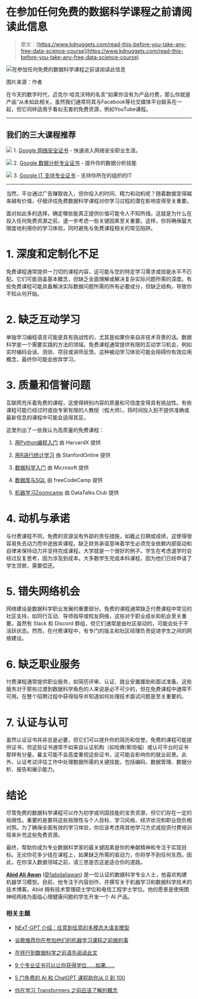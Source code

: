 # 在参加任何免费的数据科学课程之前请阅读此信息

> 原文：[https://www.kdnuggets.com/read-this-before-you-take-any-free-data-science-course](https://www.kdnuggets.com/read-this-before-you-take-any-free-data-science-course)

![在参加任何免费的数据科学课程之前请阅读此信息](../Images/27556a22d7a85e23c64882672441585d.png)

图片来源：作者

在今天的数字时代，迈克尔·哈克沃特的名言“如果你没有为产品付费，那么你就是产品”从未如此相关。虽然我们通常将其与Facebook等社交媒体平台联系在一起，但它同样适用于看似无害的免费资源，例如YouTube课程。

* * *

## 我们的三大课程推荐

![](../Images/0244c01ba9267c002ef39d4907e0b8fb.png) 1\. [Google 网络安全证书](https://www.kdnuggets.com/google-cybersecurity) - 快速进入网络安全职业生涯。

![](../Images/e225c49c3c91745821c8c0368bf04711.png) 2\. [Google 数据分析专业证书](https://www.kdnuggets.com/google-data-analytics) - 提升你的数据分析技能

![](../Images/0244c01ba9267c002ef39d4907e0b8fb.png) 3\. [Google IT 支持专业证书](https://www.kdnuggets.com/google-itsupport) - 支持你所在的组织的IT

* * *

当然，平台通过广告赚取收入，但你投入的时间、精力和动机呢？随着数据变得越来越有价值，仔细评估免费数据科学课程对你学习过程的潜在影响变得至关重要。

面对如此多的选择，确定哪些能真正提供价值可能令人不知所措。这就是为什么在投入任何免费资源之前，退一步考虑一些关键因素至关重要。这样，你将确保最大限度地利用你的学习体验，同时避免与免费课程相关的常见陷阱。

# 1\. 深度和定制化不足

免费课程通常提供一刀切的课程内容，这可能与您的特定学习需求或技能水平不匹配。它们可能涵盖基本概念，但缺乏全面理解或解决复杂实际问题所需的深度。有些免费课程可能具备解决实际数据问题所需的所有必要成分，但缺乏结构，导致你不知从何开始。

# 2\. 缺乏互动学习

单独学习编程语言可能是具有挑战性的，尤其是如果你来自非技术背景的话。数据科学是一个需要实践的方法的领域。免费课程通常提供有限的互动学习机会，例如实时编码会话、测验、项目或讲师反馈。这种被动学习体验可能会阻碍你有效应用概念，最终你可能会放弃学习。

# 3\. 质量和信誉问题

互联网充斥着免费的课程，这使得辨别内容的质量和可信度变得具有挑战性。有些课程可能已经过时或由专家有限的人教授（假大师）。将时间投入到不提供准确或最新信息的课程中可能会适得其反。

这里列出了一些我认为高质量的免费课程：

1.  [用Python编程入门](https://www.edx.org/learn/python/harvard-university-cs50-s-introduction-to-programming-with-python?irclickid=zzjUuezqoxyPUIQXCo0XOVbQUkH22K1TgU1hW40&utm_source=affiliate&utm_medium=admitad%20GmbH.&utm_campaign=edX%20Tracking%20Link_&utm_content=TEXT_LINK&irgwc=1) 由 HarvardX 提供

1.  [用R进行统计学习](https://www.edx.org/learn/statistics/stanford-university-statistical-learning?irclickid=zzjUuezqoxyPUIQXCo0XOVbQUkH22Ky6gU1hW40&utm_source=affiliate&utm_medium=admitad%20GmbH.&utm_campaign=edX%20Tracking%20Link_&utm_content=TEXT_LINK&irgwc=1) 由 StanfordOnline 提供

1.  [数据科学入门](https://github.com/microsoft/Data-Science-For-Beginners) 由 Microsoft 提供

1.  [数据库与SQL](https://www.youtube.com/watch?v=HXV3zeQKqGY) 由 freeCodeCamp 提供

1.  [机器学习Zoomcamp](https://github.com/DataTalksClub/machine-learning-zoomcamp) 由 DataTalks.Club 提供

# 4\. 动机与承诺

与付费课程不同，免费的资源没有外部的责任措施，如截止日期或成绩，这使得很容易失去动力而中途放弃课程。缺乏财务承诺意味着学生必须完全依赖内部驱动和自律来保持动力并坚持完成课程。大学就是一个很好的例子。学生在考虑退学时会经过反复思考，因为涉及到成本。大多数学生完成本科课程，因为他们已经申请了学生贷款，需要偿还。

# 5\. 错失网络机会

网络建设是数据科学职业发展的重要部分。免费的课程通常缺乏付费课程中常见的社区支持，如同行互动、导师指导或校友网络，这些对于职业成长和机会至关重要。虽然有 Slack 和 Discord 群组，但它们通常是由社区驱动的，可能会处于不活跃状态。然而，在付费课程中，有专门的版主和社区经理负责促进学生之间的网络建设。

# 6\. 缺乏职业服务

付费课程通常提供职业服务，如简历评审、认证、就业安置援助和面试准备。这些服务对于那些过渡到数据科学角色的人来说是必不可少的，但在免费课程中通常不可用。在整个招聘过程中获得指导并知道如何处理技术面试问题是至关重要的。

# 7\. 认证与认可

虽然认证证书并非总是必要，但它们可以提升你的简历和信誉。免费的课程可能提供证书，但这些证书通常不如来自认证机构（如哈佛/斯坦福）或认可平台的证书那样有分量。雇主可能不会高度重视这些证书，这可能会影响你的就业前景。此外，认证考试评估工作中处理数据所需的关键技能，包括编码、数据管理、数据分析、报告和展示能力。

# 结论

尽管免费的数据科学课程可以作为初学或巩固技能的宝贵资源，但它们存在一定的局限性。重要的是要将这些局限性与个人目标、学习风格、经济状况和职业抱负相对照。为了确保全面有效的学习体验，你应该考虑用其他学习方式或投资付费培训班来补充这些免费资源。

最终，帮助你成为专业数据科学家的最关键因素是你的奉献精神和专注于实现目标。无论你花多少钱在课程上，如果缺乏所需的驱动力，你将学不到任何东西。因此，在你深入数据领域之前，请三思是否这是适合你的道路。

[](https://www.polywork.com/kingabzpro)****[Abid Ali Awan](https://www.polywork.com/kingabzpro)**** ([@1abidaliawan](https://www.linkedin.com/in/1abidaliawan)) 是一位认证的数据科学专业人士，他喜欢构建机器学习模型。目前，他专注于内容创作，并撰写关于机器学习和数据科学技术的技术博客。Abid 拥有技术管理硕士学位和电信工程学士学位。他的愿景是使用图神经网络为面临心理健康问题的学生开发一个 AI 产品。

### 相关主题

+   [NExT-GPT 介绍：任意到任意的多模态大语言模型](https://www.kdnuggets.com/introduction-to-nextgpt-anytoany-multimodal-large-language-model)

+   [谷歌推荐你在参加他们的机器学习课程之前做的事](https://www.kdnuggets.com/2021/10/google-recommends-before-machine-learning-data-science-course.html)

+   [在转行到数据科学之前请先阅读此文](https://www.kdnuggets.com/read-this-before-making-a-career-switch-to-data-science)

+   [9 个专业证书可以让你获得学位……如果……](https://www.kdnuggets.com/9-professional-certificates-that-can-take-you-onto-a-degree-if-you-really-want-to)

+   [5 门免费的 AI 和 ChatGPT 课程助你从 0 到 100](https://www.kdnuggets.com/5-free-courses-on-ai-and-chatgpt-to-take-you-from-0-100)

+   [你在学习 Transformers 之前应该了解的概念](https://www.kdnuggets.com/2023/01/concepts-know-getting-transformer.html)
